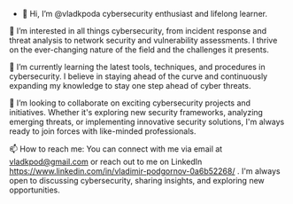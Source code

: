 - 👋 Hi, I’m @vladkpoda cybersecurity enthusiast and lifelong learner.

👀 I’m interested in all things cybersecurity, from incident response and threat analysis to network security and vulnerability assessments. I thrive on the ever-changing nature of the field and the challenges it presents.

🌱 I’m currently learning the latest tools, techniques, and procedures in cybersecurity. I believe in staying ahead of the curve and continuously expanding my knowledge to stay one step ahead of cyber threats.

💞️ I’m looking to collaborate on exciting cybersecurity projects and initiatives. Whether it's exploring new security frameworks, analyzing emerging threats, or implementing innovative security solutions, I'm always ready to join forces with like-minded professionals.

📫 How to reach me: You can connect with me via email at vladkpod@gmail.com or reach out to me on LinkedIn https://www.linkedin.com/in/vladimir-podgornov-0a6b52268/ . I'm always open to discussing cybersecurity, sharing insights, and exploring new opportunities.


<!---
vladkpod/vladkpod is a ✨ special ✨ repository because its `README.md` (this file) appears on your GitHub profile.
You can click the Preview link to take a look at your changes.
--->
